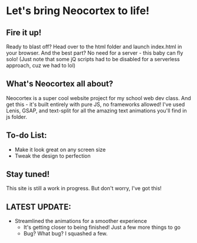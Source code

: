 # Let's bring Neocortex to life!

## Fire it up!

Ready to blast off? Head over to the html folder and launch index.html in your browser. And the best part? No need for a server - this baby can fly solo! (Just note that some jQ scripts had to be disabled for a serverless approach, cuz we had to lol)

## What's Neocortex all about?

Neocortex is a super cool website project for my school web dev class. And get this - it's built entirely with pure JS, no frameworks allowed! I've used Lenis, GSAP, and text-split for all the amazing text animations you'll find in js folder.

## To-do List:

- Make it look great on any screen size
- Tweak the design to perfection

## Stay tuned!

This site is still a work in progress. But don't worry, I've got this!

## LATEST UPDATE:

- Streamlined the animations for a smoother experience
  - It's getting closer to being finished! Just a few more things to go
  - Bug? What bug? I squashed a few.
